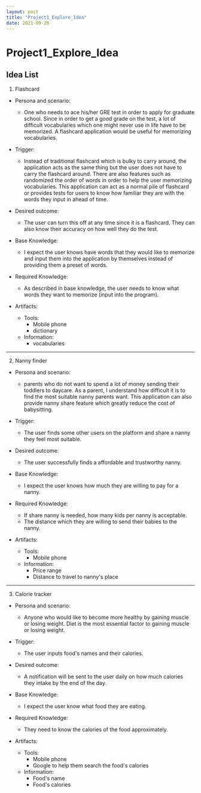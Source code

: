 ```yaml
---
layout: post
title: "Project1_Explore_Idea"
date: 2021-09-20
---
```


# Project1_Explore_Idea
## Idea List

1. Flashcard
- Persona and scenario:
	+ One who needs to ace his/her GRE test in order to apply for graduate school. Since in order to get a good grade on the test, a lot of difficult vocabularies which one might never use in life have to be memorized. A flashcard application would be useful for memorizing vocabularies.
- Trigger:
	+ Instead of traditional flashcard which is bulky to carry around, the application acts as the same thing but the user does not have to carry the flashcard around. There are also features such as randomized the order of words in order to help the user memorizing vocabularies. This application can act as a normal pile of flashcard or provides tests for users to know how familiar they are with the words they input in ahead of time.
- Desired outcome:
	+ The user can turn this off at any time since it is a flashcard. They can also know their accuracy on how well they do the test.

- Base Knowledge:
	+ I expect the user knows have words that they would like to memorize and input them into the application by themselves instead of providing them a preset of words.

- Required Knowledge:
	+ As described in base knowledge, the user needs to know what words they want to memorize (input into the program).

- Artifacts:
	+ Tools:
		* Mobile phone
		* dictionary
	+ Information:
		* vocabularies



---

2. Nanny finder
- Persona and scenario:
	+ parents who do not want to spend a lot of money sending their toddlers to daycare. As a parent, I understand how difficult it is to find the most suitable nanny parents want. This application can also provide nanny share feature which greatly reduce the cost of babysitting.
- Trigger:
	+ The user finds some other users on the platform and share a nanny they feel most suitable.

- Desired outcome:
	+ The user successfully finds a affordable and trustworthy nanny. 

- Base Knowledge:
	+ I expect the user knows how much they are willing to pay for a nanny. 

- Required Knowledge:
	+ If share nanny is needed, how many kids per nanny is acceptable. 
	+ The distance which they are willing to send their babies to the nanny.

- Artifacts:
	+ Tools:
		* Mobile phone
	+ Information:
		* Price range
		* Distance to travel to nanny's place

---
3. Calorie tracker
- Persona and scenario:
	+ Anyone who would like to become more healthy by gaining muscle or losing weight. Diet is the most essential factor to gaining muscle or losing weight. 
- Trigger:
	+ The user inputs food's names and their calories.

- Desired outcome:
	+ A notification will be sent to the user daily on how much calories they intake by the end of the day.

- Base Knowledge:
	+ I expect the user know what food they are eating.

- Required Knowledge:
	+ They need to know the calories of the food approximately.

- Artifacts:
	+ Tools:
		* Mobile phone
		* Google to help them search the food's calories
	+ Information:
		* Food's name
		* Food's calories